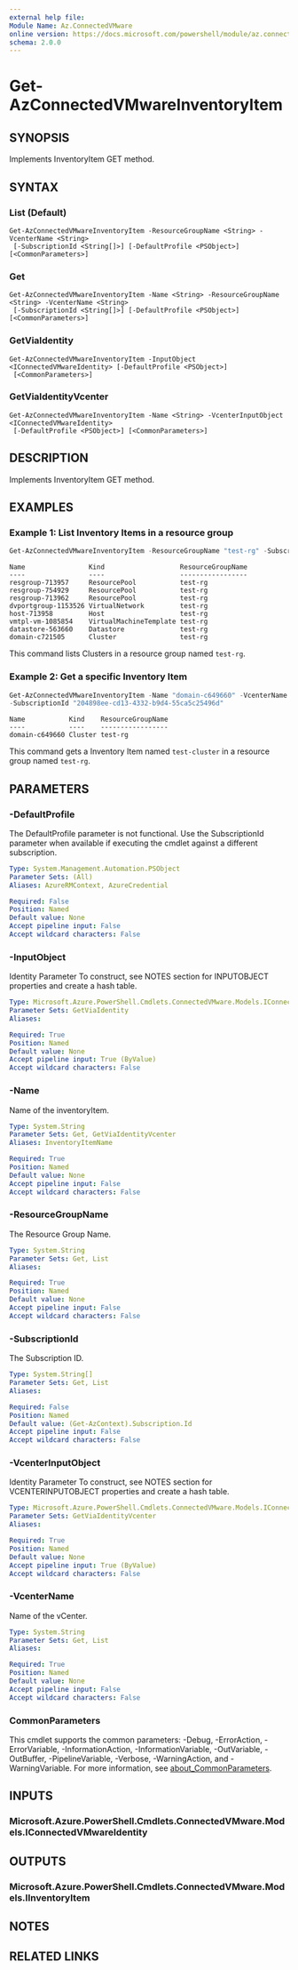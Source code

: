 ```yaml
---
external help file:
Module Name: Az.ConnectedVMware
online version: https://docs.microsoft.com/powershell/module/az.connectedvmware/get-azconnectedvmwareinventoryitem
schema: 2.0.0
---
```


# Get-AzConnectedVMwareInventoryItem

## SYNOPSIS
Implements InventoryItem GET method.

## SYNTAX

### List (Default)
```
Get-AzConnectedVMwareInventoryItem -ResourceGroupName <String> -VcenterName <String>
 [-SubscriptionId <String[]>] [-DefaultProfile <PSObject>] [<CommonParameters>]
```

### Get
```
Get-AzConnectedVMwareInventoryItem -Name <String> -ResourceGroupName <String> -VcenterName <String>
 [-SubscriptionId <String[]>] [-DefaultProfile <PSObject>] [<CommonParameters>]
```

### GetViaIdentity
```
Get-AzConnectedVMwareInventoryItem -InputObject <IConnectedVMwareIdentity> [-DefaultProfile <PSObject>]
 [<CommonParameters>]
```

### GetViaIdentityVcenter
```
Get-AzConnectedVMwareInventoryItem -Name <String> -VcenterInputObject <IConnectedVMwareIdentity>
 [-DefaultProfile <PSObject>] [<CommonParameters>]
```

## DESCRIPTION
Implements InventoryItem GET method.

## EXAMPLES

### Example 1: List Inventory Items in a resource group
```powershell
Get-AzConnectedVMwareInventoryItem -ResourceGroupName "test-rg" -SubscriptionId "204898ee-cd13-4332-b9d4-55ca5c25496d"
```

```output
Name                Kind                   ResourceGroupName
----                ----                   -----------------
resgroup-713957     ResourcePool           test-rg
resgroup-754929     ResourcePool           test-rg
resgroup-713962     ResourcePool           test-rg
dvportgroup-1153526 VirtualNetwork         test-rg
host-713958         Host                   test-rg
vmtpl-vm-1085854    VirtualMachineTemplate test-rg
datastore-563660    Datastore              test-rg
domain-c721505      Cluster                test-rg
```

This command lists Clusters in a resource group named `test-rg`.

### Example 2: Get a specific Inventory Item
```powershell
Get-AzConnectedVMwareInventoryItem -Name "domain-c649660" -VcenterName "azcli-test-vc" -ResourceGroupName "test-rg"
-SubscriptionId "204898ee-cd13-4332-b9d4-55ca5c25496d"
```

```output
Name           Kind    ResourceGroupName
----           ----    -----------------
domain-c649660 Cluster test-rg
```

This command gets a Inventory Item named `test-cluster` in a resource group named `test-rg`.

## PARAMETERS

### -DefaultProfile
The DefaultProfile parameter is not functional.
Use the SubscriptionId parameter when available if executing the cmdlet against a different subscription.

```yaml
Type: System.Management.Automation.PSObject
Parameter Sets: (All)
Aliases: AzureRMContext, AzureCredential

Required: False
Position: Named
Default value: None
Accept pipeline input: False
Accept wildcard characters: False
```

### -InputObject
Identity Parameter
To construct, see NOTES section for INPUTOBJECT properties and create a hash table.

```yaml
Type: Microsoft.Azure.PowerShell.Cmdlets.ConnectedVMware.Models.IConnectedVMwareIdentity
Parameter Sets: GetViaIdentity
Aliases:

Required: True
Position: Named
Default value: None
Accept pipeline input: True (ByValue)
Accept wildcard characters: False
```

### -Name
Name of the inventoryItem.

```yaml
Type: System.String
Parameter Sets: Get, GetViaIdentityVcenter
Aliases: InventoryItemName

Required: True
Position: Named
Default value: None
Accept pipeline input: False
Accept wildcard characters: False
```

### -ResourceGroupName
The Resource Group Name.

```yaml
Type: System.String
Parameter Sets: Get, List
Aliases:

Required: True
Position: Named
Default value: None
Accept pipeline input: False
Accept wildcard characters: False
```

### -SubscriptionId
The Subscription ID.

```yaml
Type: System.String[]
Parameter Sets: Get, List
Aliases:

Required: False
Position: Named
Default value: (Get-AzContext).Subscription.Id
Accept pipeline input: False
Accept wildcard characters: False
```

### -VcenterInputObject
Identity Parameter
To construct, see NOTES section for VCENTERINPUTOBJECT properties and create a hash table.

```yaml
Type: Microsoft.Azure.PowerShell.Cmdlets.ConnectedVMware.Models.IConnectedVMwareIdentity
Parameter Sets: GetViaIdentityVcenter
Aliases:

Required: True
Position: Named
Default value: None
Accept pipeline input: True (ByValue)
Accept wildcard characters: False
```

### -VcenterName
Name of the vCenter.

```yaml
Type: System.String
Parameter Sets: Get, List
Aliases:

Required: True
Position: Named
Default value: None
Accept pipeline input: False
Accept wildcard characters: False
```

### CommonParameters
This cmdlet supports the common parameters: -Debug, -ErrorAction, -ErrorVariable, -InformationAction, -InformationVariable, -OutVariable, -OutBuffer, -PipelineVariable, -Verbose, -WarningAction, and -WarningVariable. For more information, see [about_CommonParameters](http://go.microsoft.com/fwlink/?LinkID=113216).

## INPUTS

### Microsoft.Azure.PowerShell.Cmdlets.ConnectedVMware.Models.IConnectedVMwareIdentity

## OUTPUTS

### Microsoft.Azure.PowerShell.Cmdlets.ConnectedVMware.Models.IInventoryItem

## NOTES

## RELATED LINKS

